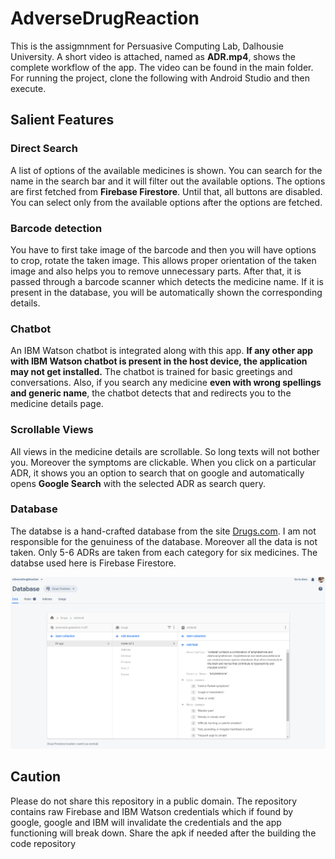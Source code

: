 # AdverseDrugReaction
This is the assigmnment for Persuasive Computing Lab, Dalhousie University. A short video is attached, named as **ADR.mp4**, shows the complete workflow of the app. The video can be found 
in the main folder. For running the project, clone the following with Android Studio and then execute.

## Salient Features

### Direct Search
A list of options of the available medicines is shown. You can search for the name in the search bar and it will filter out the available options.
The options are first fetched from **Firebase Firestore**. Until that, all buttons are disabled. You can select only from the available options after 
the options are fetched. 

### Barcode detection
You have to first take image of the barcode and then you will have options to crop, rotate the taken image. This allows proper orientation of the taken image
and also helps you to remove unnecessary parts. After that, it is passed through a barcode scanner which detects the medicine name. If it is 
present in the database, you will be automatically shown the corresponding details.

### Chatbot
An IBM Watson chatbot is integrated along with this app. **If any other app with IBM Watson chatbot is present in the host device, the application
may not get installed.** The chatbot is trained for basic greetings and conversations. Also, if you search any medicine **even with wrong spellings
and generic name**, the chatbot detects that and redirects you to the medicine details page. 

### Scrollable Views
All views in the medicine details are scrollable. So long texts will not bother you. Moreover the symptoms are clickable.
When you click on a particular ADR, it shows you an option to search that on google and automatically opens **Google Search** with the selected ADR as search query.

### Database 
The databse is a hand-crafted database from the site [Drugs.com](https://www.drugs.com/drug_information.html). I am not responsible for the 
genuiness of the database. Moreover all the data is not taken. Only 5-6 ADRs are taken from each category for six medicines. The databse used here 
is Firebase Firestore. 
 
![Screenshot](ADR.png)
 
 
 ## Caution
 Please do not share this repository in a public domain. The repository contains raw Firebase and IBM Watson credentials which if found by google,
 google and IBM will invalidate the credentials and the app functioning will break down. Share the apk if needed after the building the code repository
